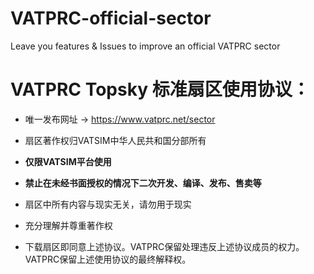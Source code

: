 # VATPRC-official-sector
Leave you features &amp; Issues to improve an official VATPRC sector


# VATPRC Topsky 标准扇区使用协议：
- 唯一发布网址 -> https://www.vatprc.net/sector

- 扇区著作权归VATSIM中华人民共和国分部所有

- **仅限VATSIM平台使用**

- **禁止在未经书面授权的情况下二次开发、编译、发布、售卖等**

- 扇区中所有内容与现实无关，请勿用于现实

- 充分理解并尊重著作权

- 下载扇区即同意上述协议。VATPRC保留处理违反上述协议成员的权力。VATPRC保留上述使用协议的最终解释权。
